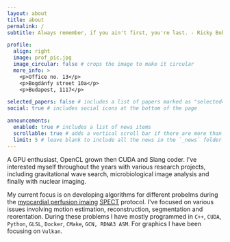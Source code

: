 ```yaml
---
layout: about
title: about
permalink: /
subtitle: Always remember, if you ain't first, you're last. - Ricky Bobby

profile:
  align: right
  image: prof_pic.jpg
  image_circular: false # crops the image to make it circular
  more_info: >
    <p>Office no. 13</p>
    <p>Bogdánfy street 10a</p>
    <p>Budapest, 1117</p>

selected_papers: false # includes a list of papers marked as "selected={true}"
social: true # includes social icons at the bottom of the page

announcements:
  enabled: true # includes a list of news items
  scrollable: true # adds a vertical scroll bar if there are more than 3 news items
  limit: 5 # leave blank to include all the news in the `_news` folder
---
```


A GPU enthusiast, OpenCL grown then CUDA and Slang coder. I've interested myself throughout the years with various research projects, including gravitational wave search, microbiological image analysis and finally with nuclear imaging. 

My current focus is on developing algorithms for different probelms during the [myocardial perfusion imaing](https://en.wikipedia.org/wiki/Myocardial_perfusion_imaging) [SPECT](https://en.wikipedia.org/wiki/Single-photon_emission_computed_tomography) protocol. I've focused on various issues involving motion estimation, reconstruction, segmentation and reorentation. During these problems I have mostly programmed in `C++`, `CUDA`, `Python`, `GLSL`, `Docker`, `CMake`, `GCN, RDNA3 ASM`. For graphics I have been focusing on `Vulkan`.